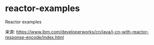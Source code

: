 # reactor-examples
Reactor examples

来源:
https://www.ibm.com/developerworks/cn/java/j-cn-with-reactor-response-encode/index.html
